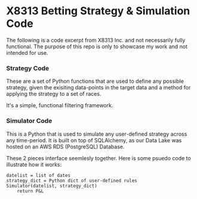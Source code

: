 # X8313  Betting Strategy & Simulation Code
The following is a code excerpt from X8313 Inc. and not necessarily fully functional. The purpose of this repo is only to showcase my work and not intended for use.

### Strategy Code
These are a set of Python functions that are used to define any possible strategy, given the exisiting data-points in the target data and a method for applying the strategy to a set of races. 

It's a simple, functional filtering framework.

### Simulator Code
This is a Python that is used to simulate any user-defined strategy across any time-period. It is built on top of SQLAlchemy, as our Data Lake was hosted on an AWS RDS (PostgreSQL) Database.

These 2 pieces interface seemlesly together. Here is some psuedo code to illustrate how it works:

```
datelist = list of dates
strategy_dict = Python dict of user-defined rules
Simulator(datelist, strategy_dict)
    return P&L
```
